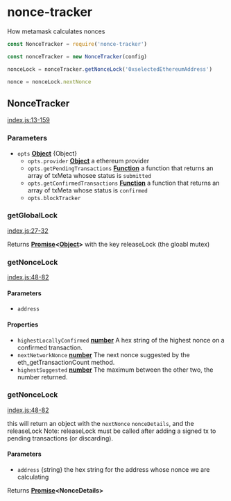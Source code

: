 # nonce-tracker

How metamask calculates nonces

```js
const NonceTracker = require('nonce-tracker')

const nonceTracker = new NonceTracker(config)

nonceLock = nonceTracker.getNonceLock('0xselectedEthereumAddress')

nonce = nonceLock.nextNonce
```

## NonceTracker

[index.js:13-159][13]

### Parameters

-   `opts` **[Object][14]** {Object}
    -   `opts.provider` **[Object][14]** a ethereum provider
    -   `opts.getPendingTransactions` **[Function][15]** a function that returns an array of txMeta
        whosee status is `submitted`
    -   `opts.getConfirmedTransactions` **[Function][15]** a function that returns an array of txMeta
        whose status is `confirmed`
    -   `opts.blockTracker`

### getGlobalLock

[index.js:27-32][16]

Returns **[Promise][17]&lt;[Object][14]>** with the key releaseLock (the gloabl mutex)

### getNonceLock

[index.js:48-82][18]

#### Parameters

-   `address`

#### Properties

-   `highestLocallyConfirmed` **[number][19]** A hex string of the highest nonce on a confirmed transaction.
-   `nextNetworkNonce` **[number][19]** The next nonce suggested by the eth_getTransactionCount method.
-   `highestSuggested` **[number][19]** The maximum between the other two, the number returned.

### getNonceLock

[index.js:48-82][18]

this will return an object with the `nextNonce` `nonceDetails`, and the releaseLock
Note: releaseLock must be called after adding a signed tx to pending transactions (or discarding).

#### Parameters

-   `address`  {string} the hex string for the address whose nonce we are calculating

Returns **[Promise][17]&lt;NonceDetails>**



[13]: https://github.com/MetaMask/nonce-tracker/blob/587ee0b25e16543330830e71372e0a9b94c166c4/index.js#L13-L159 "Source code on GitHub"

[14]: https://developer.mozilla.org/docs/Web/JavaScript/Reference/Global_Objects/Object

[15]: https://developer.mozilla.org/docs/Web/JavaScript/Reference/Statements/function

[16]: https://github.com/MetaMask/nonce-tracker/blob/587ee0b25e16543330830e71372e0a9b94c166c4/index.js#L27-L32 "Source code on GitHub"

[17]: https://developer.mozilla.org/docs/Web/JavaScript/Reference/Global_Objects/Promise

[18]: https://github.com/MetaMask/nonce-tracker/blob/587ee0b25e16543330830e71372e0a9b94c166c4/index.js#L48-L82 "Source code on GitHub"

[19]: https://developer.mozilla.org/docs/Web/JavaScript/Reference/Global_Objects/Number

